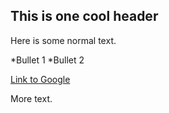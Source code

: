## This is one cool header

Here is some normal text.

*Bullet 1
*Bullet 2

[Link to Google](https://www.google.com)

More text.